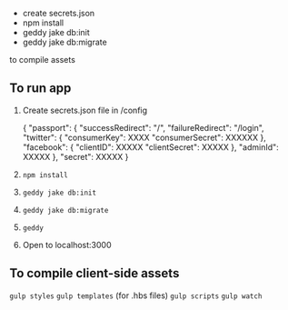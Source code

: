 - create secrets.json
- npm install
- geddy jake db:init
- geddy jake db:migrate

to compile assets

## To run app

1. Create secrets.json file in /config

    {
      "passport": {
        "successRedirect": "/",
        "failureRedirect": "/login",
        "twitter": {
          "consumerKey": XXXX
          "consumerSecret": XXXXXX
        },
        "facebook": {
          "clientID": XXXXX
          "clientSecret": XXXXX
        },
        "adminId": XXXXX
      },
      "secret": XXXXX
    }

2. `npm install`
3. `geddy jake db:init`
4. `geddy jake db:migrate`
5. `geddy`
6. Open to localhost:3000

## To compile client-side assets

`gulp styles`
`gulp templates` (for .hbs files)
`gulp scripts`
`gulp watch`

